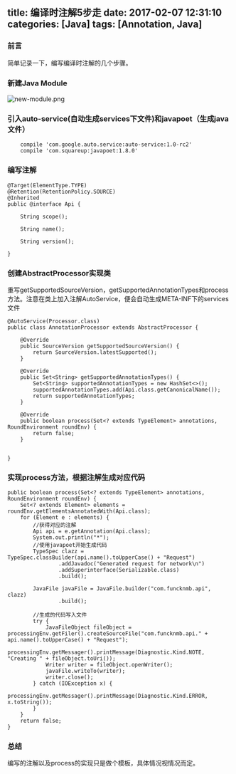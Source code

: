 title: 编译时注解5步走
date: 2017-02-07 12:31:10
categories: [Java]
tags: [Annotation, Java]
---

 ### 前言

简单记录一下，编写编译时注解的几个步骤。

<!-- more -->

 ### 新建Java Module

![new-module.png](new-module.png)

 ### 引入auto-service(自动生成services下文件)和javapoet（生成java文件）

```
	compile 'com.google.auto.service:auto-service:1.0-rc2'
	compile 'com.squareup:javapoet:1.8.0'
```

 ### 编写注解

```
@Target(ElementType.TYPE)
@Retention(RetentionPolicy.SOURCE)
@Inherited
public @interface Api {

    String scope();

    String name();

    String version();

}
```

 ### 创建AbstractProcessor实现类

重写getSupportedSourceVersion，getSupportedAnnotationTypes和process方法。注意在类上加入注解AutoService，便会自动生成META-INF下的services文件

```
@AutoService(Processor.class)
public class AnnotationProcessor extends AbstractProcessor {

    @Override
    public SourceVersion getSupportedSourceVersion() {
        return SourceVersion.latestSupported();
    }

    @Override
    public Set<String> getSupportedAnnotationTypes() {
        Set<String> supportedAnnotationTypes = new HashSet<>();
        supportedAnnotationTypes.add(Api.class.getCanonicalName());
        return supportedAnnotationTypes;
    }

    @Override
    public boolean process(Set<? extends TypeElement> annotations, RoundEnvironment roundEnv) {
        return false;
    }


}
```
   
 ### 实现process方法，根据注解生成对应代码

```
public boolean process(Set<? extends TypeElement> annotations, RoundEnvironment roundEnv) {
    Set<? extends Element> elements = roundEnv.getElementsAnnotatedWith(Api.class);
    for (Element e : elements) {
    	//获得对应的注解
        Api api = e.getAnnotation(Api.class);
        System.out.println("*");
        //使用javapoet开始生成代码
        TypeSpec clazz = TypeSpec.classBuilder(api.name().toUpperCase() + "Request")
                .addJavadoc("Generated request for network\n")
                .addSuperinterface(Serializable.class)
                .build();

        JavaFile javaFile = JavaFile.builder("com.funcknmb.api", clazz)
                .build();

        //生成的代码写入文件
        try {
            JavaFileObject fileObject = processingEnv.getFiler().createSourceFile("com.funcknmb.api." + api.name().toUpperCase() + "Request");
            processingEnv.getMessager().printMessage(Diagnostic.Kind.NOTE, "Creating " + fileObject.toUri());
            Writer writer = fileObject.openWriter();
            javaFile.writeTo(writer);
            writer.close();
        } catch (IOException x) {
            processingEnv.getMessager().printMessage(Diagnostic.Kind.ERROR, x.toString());
        }
    }
    return false;
}
```

 ### 总结

编写的注解以及process的实现只是做个模板，具体情况视情况而定。
